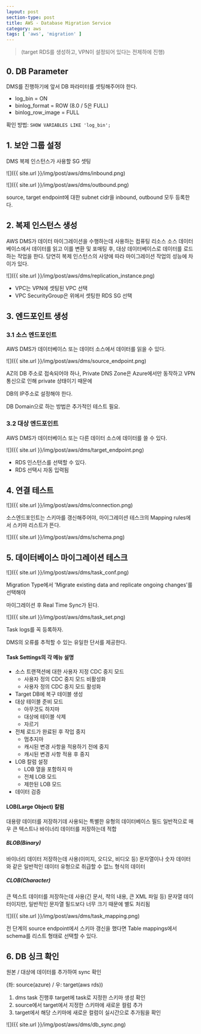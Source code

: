 ```yaml
---
layout: post
section-type: post
title: AWS - Database Migration Service
category: aws
tags: [ 'aws', 'migration' ]
---
```


> (target RDS를 생성하고, VPN이 설정되어 있다는 전제하에 진행)

## 0. DB Parameter

DMS를 진행하기에 앞서 DB 파라미터를 셋팅해주어야 한다.

- log_bin = ON
- binlog_format = ROW (8.0 / 5은 FULL)
- binlog_row_image = FULL

확인 방법: `SHOW VARIABLES LIKE 'log_bin';`

## 1. 보안 그룹 설정
DMS 복제 인스턴스가 사용할 SG 셋팅

![]({{ site.url }}/img/post/aws/dms/inbound.png)

![]({{ site.url }}/img/post/aws/dms/outbound.png)

source, target endpoint에 대한 subnet cidr을 inbound, outbound 모두 등록한다.

## 2. 복제 인스턴스 생성
AWS DMS가 데이터 마이그레이션을 수행하는데 사용하는 컴퓨팅 리소스
소스 데이터베이스에서 데이터를 읽고 이를 변환 및 포매팅 후, 대상 데이터베이스로 데이터를 로드하는 작업을 한다.
당연히 복제 인스턴스의 사양에 따라 마이그레이션 작업의 성능에 차이가 있다.

![]({{ site.url }}/img/post/aws/dms/replication_instance.png)

- VPC는 VPN에 셋팅된 VPC 선택
- VPC SecurityGroup은 위에서 셋팅한 RDS SG 선택

## 3. 엔드포인트 생성

### 3.1 소스 엔드포인트

AWS DMS가 데이터베이스 또는 데이터 소스에서 데이터를 읽을 수 있다.

![]({{ site.url }}/img/post/aws/dms/source_endpoint.png)

AZ의 DB 주소로 접속되어야 하나, Private DNS Zone은 Azure에서만 동작하고 VPN 통신으로 인해 private 상태이기 때문에

DB의 IP주소로 설정해야 한다.

DB Domain으로 하는 방법은 추가적인 테스트 필요.

### 3.2 대상 엔드포인트

AWS DMS가 데이터베이스 또는 다른 데이터 소스에 데이터를 쓸 수 있다.

![]({{ site.url }}/img/post/aws/dms/target_endpoint.png)

- RDS 인스턴스를 선택할 수 있다.
- RDS 선택시 자동 입력됨

## 4. 연결 테스트

![]({{ site.url }}/img/post/aws/dms/connection.png)

소스엔드포인트는 스키마를 갱신해주어야,
마이그레이션 테스크의 Mapping rules에서 스키마 리스트가 뜬다.

![]({{ site.url }}/img/post/aws/dms/schema.png)

## 5. 데이터베이스 마이그레이션 테스크

![]({{ site.url }}/img/post/aws/dms/task_conf.png)

Migration Type에서 'Migrate existing data and replicate ongoing changes'를 선택해야

마이그레이션 후 Real Time Sync가 된다.

![]({{ site.url }}/img/post/aws/dms/task_set.png)

Task logs를 꼭 등록하자.

DMS의 오류를 추적할 수 있는 유일한 단서를 제공한다.


#### Task Settings의 각 메뉴 설명

- 소스 트랜잭션에 대한 사용자 지정 CDC 중지 모드
  - 사용자 정의 CDC 중지 모드 비활성화
  - 사용자 정의 CDC 중지 모드 활성화
- Target DB에 복구 테이블 생성
- 대상 테이블 준비 모드
  - 아무것도 하지마
  - 대상에 테이블 삭제
  - 자르기
- 전체 로드가 완료된 후 작업 중지
  - 멈추지마
  - 캐시된 변경 사항을 적용하기 전에 중지
  - 캐시된 변경 사항 적용 후 중지
- LOB 칼럼 설정
  - LOB 열을 포함하지 마
  - 전체 LOB 모드
  - 제한된 LOB 모드
- 데이터 검증

#### LOB(Large Object) 칼럼
대용량 데이터를 저장하기데 사용되는 특별한 유형의 데이터베이스 필드
일반적으로 매우 큰 텍스트나 바이너리 데이터를 저장하는데 적합

##### BLOB(Binary)
바이너리 데이터 저장하는데 사용(이미지, 오디오, 비디오 등)
문자열이나 숫자 데이터와 같은 일반적인 데이터 유형으로 취급할 수 없느 형식의 데이터

##### CLOB(Character)
큰 텍스트 데이터를 저장하는데 사용(긴 문서, 챡의 내용, 큰 XML 파일 등)
문자열 데이터이지만, 일반적인 문자열 필드보다 너무 크기 때문에 별도 처리됨

![]({{ site.url }}/img/post/aws/dms/task_mapping.png)

전 단계의 source endpoint에서 스키마 갱신을 했다면 Table mappings에서 schema를 리스트 형태로 선택할 수 있다.

## 6. DB 싱크 확인

원본 / 대상에 데이터를 추가하여 sync 확인

(좌: source(azure) / 우: target(aws rds))

1. dms task 진행후 target에 task로 지정한 스키마 생성 확인
2. source에서 target에서 지정한 스키마에 새로운 컬럼 추가
3. target에서 해당 스키마에 새로운 컬럼이 실시간으로 추가됨을 확인

![]({{ site.url }}/img/post/aws/dms/db_sync.png)